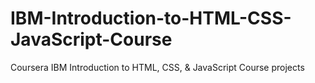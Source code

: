 # IBM-Introduction-to-HTML-CSS-JavaScript-Course
Coursera IBM Introduction to HTML, CSS, &amp; JavaScript Course projects
